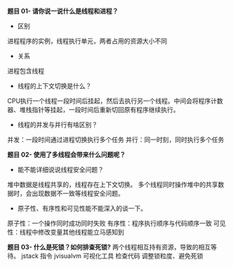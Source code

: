 **题目 01- 请你说一说什么是线程和进程？**

- 区别

进程程序的实例，线程执行单元，两者占用的资源大小不同

- 关系

进程包含线程

- 线程的上下文切换是什么？

CPU执行一个线程一段时间后挂起，然后去执行另一个线程。中间会将程序计数器、堆栈指针等挂起，一段时间后重新切回原有程序继续执行。

- 线程的并发与并行有啥区别？

并发：一段时间通过进程切换执行多个任务
并行：同一时刻，同时执行多个任务

**题目 02- 使用了多线程会带来什么问题呢？**

- 能不能详细说说线程安全问题？

堆中数据是线程共享的，线程存在上下文切换。
多个线程同时操作堆中的共享数据时，会出现数据不一致等线程安全问题。

- 原子性、有序性和可见性能不能深入的谈一下。

原子性：一个操作同时成功同时失败
有序性：程序执行顺序与代码顺序一致
可见性：线程中修改变量其他线程能立马感知到

**题目 03- 什么是死锁？如何排查死锁?**
两个线程相互持有资源，导致的相互等待。
jstack 指令
jvisualvm 可视化工具
检查代码 
调整锁粒度、避免死锁



